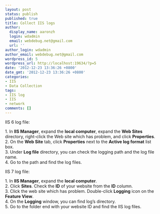 ```yaml
---
layout: post
status: publish
published: true
title: Collect IIS logs
author:
  display_name: aaronzh
  login: wdadmin
  email: webdebug.net@gmail.com
  url: ''
author_login: wdadmin
author_email: webdebug.net@gmail.com
wordpress_id: 5
wordpress_url: http://localhost:19634/?p=5
date: '2012-12-23 13:36:26 +0800'
date_gmt: '2012-12-23 13:36:26 +0800'
categories:
- IIS
- Data Collection
tags:
- IIS log
- IIS
- network
comments: []
---
```

<p>IIS 6 log file:</p>
<p>1. In <strong>IIS Manager</strong>, expand the <strong>local computer</strong>, expand the <strong>Web Sites</strong> directory, right-click the Web site which has problem, and click <strong>Properties</strong>.<br />
2. On the <strong>Web Site</strong> tab, click <strong>Properties</strong> next to the <strong>Active log format</strong> list box.<br />
3. Under <strong>Log file</strong> directory, you can check the logging path and the log file name.<br />
4. Go to the path and find the log files.</p>
<p>IIS 7 log file:</p>
<p>1. In <strong>IIS Manager</strong>, expand the <strong>local computer</strong>.<br />
2. Click <strong>Sites</strong>. Check the <strong>ID</strong> of your website from the <strong>ID</strong> column.<br />
3. Click the web site which has problem. Double-click <strong>Logging</strong> icon on the <strong>Feature View</strong>.<br />
4. On the <strong>Logging</strong> window, you can find log&rsquo;s directory.<br />
5. Go to the folder end with your website ID and find the IIS log files.</p>
